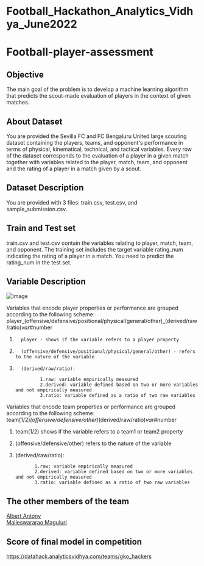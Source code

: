# Football_Hackathon_Analytics_Vidhya_June2022

# Football-player-assessment

## Objective
The main goal of the problem is to develop a machine learning algorithm that predicts the scout-made evaluation of players in the context of given matches.


## About Dataset
You are provided the Sevilla FC and FC Bengaluru United large scouting dataset containing the players, teams, and opponent's performance in terms of physical, kinematical, technical, and tactical variables.
Every row of the dataset corresponds to the evaluation of a player in a given match together with variables related to the player, match, team, and opponent and the rating of a player in a match given by a scout.


## Dataset Description
You are provided with 3 files: train.csv, test.csv, and sample_submission.csv. 

## Train and Test set

train.csv and test.csv contain the variables relating to player, match, team, and opponent. The training set includes the target variable rating_num indicating the rating of a player in a match. You need to predict the rating_num in the test set.


## Variable	Description
![image](https://user-images.githubusercontent.com/91201515/173370403-275ab95c-26f1-4dbc-91c5-a5980f2e3f84.png)

Variables that encode player properties or performance are grouped according to the following scheme:  
player_(offensive/defensive/positional/physical/general/other)_(derived/raw/ratio)_var_#number
1.       player - shows if the variable refers to a player property
2.       (offensive/defensive/positional/physical/general/other) - refers to the nature of the variable
3.       (derived/raw/ratio):

                1.raw: variable empirically measured
                2.derived: variable defined based on two or more variables and not empirically measured
                3.ratio: variable defined as a ratio of two raw variables

Variables that encode team properties or performance are grouped according to the following scheme:  
team(1/2)_(offensive/defensive/other)_(derived/raw/ratio)_var_#number
1.	team(1/2) shows if the variable refers to a team1 or team2 property
2.	(offensive/defensive/other) refers to the nature of the variable
3.	(derived/raw/ratio):

               1.raw: variable empirically measured
               2.derived: variable defined based on two or more variables and not empirically measured
               3.ratio: variable defined as a ratio of two raw variables

## The other members of the team
[Albert Antony](https://github.com/albert-antony)  
[Malleswararao Maguluri](https://github.com/MalleswararaoMaguluri)

## Score of final model in competition
https://datahack.analyticsvidhya.com/teams/gko_hackers
